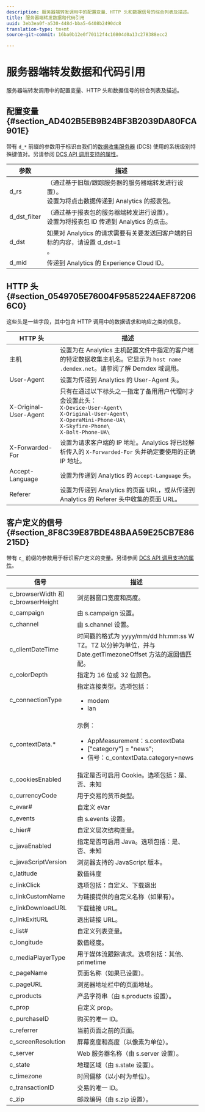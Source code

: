 ```yaml
---
description: 服务器端转发调用中的配置变量、HTTP 头和数据信号的综合列表及描述。
title: 服务器端转发数据和代码引用
uuid: 3eb3ea0f-a530-448d-bba5-6408b2490dc8
translation-type: tm+mt
source-git-commit: 16ba0b12e0f70112f4c10804d0a13c278388ecc2

---
```



# 服务器端转发数据和代码引用

服务器端转发调用中的配置变量、HTTP 头和数据信号的综合列表及描述。

## 配置变量 {#section_AD402B5EB9B24BF3B2039DA80FCA901E}

带有 `d_*` 前缀的参数用于标识由我们的[数据收集服务器](https://marketing.adobe.com/resources/help/en_US/aam/c_compcollect.html) (DCS) 使用的系统级别特殊键值对。另请参阅 [DCS API 调用支持的属性](https://marketing.adobe.com/resources/help/en_US/aam/dcs-keys.html)。

| 参数 | 描述 |
|--- |--- |
| d_rs | （通过基于旧版/跟踪服务器的服务器端转发进行设置）。<br>设置为将点击数据传递到 Analytics 的报表包。 |
| d_dst_filter | （通过基于报表包的服务器端转发进行设置）。<br>设置为将报表包 ID 传递到 Analytics 的点击。 |
| d_dst | 如果对 Analytics 的请求需要有关要发送回客户端的目标的内容，请设置 d_dst=1<br>。 |
| d_mid | 传递到 Analytics 的 Experience Cloud ID。 |

## HTTP 头 {#section_0549705E76004F9585224AEF872066C0}

这些头是一些字段，其中包含 HTTP 调用中的数据请求和响应之类的信息。

<!-- Meike, missing link in table below: "See Understanding Calls to the Demdex Domain" -->

| HTTP 头 | 描述 |
|--- |--- |
| 主机 | 设置为在 Analytics 主机配置文件中指定的客户端的特定数据收集主机名。它显示为 `host name .demdex.net`。请参阅了解 Demdex 域调用。 |
| User-Agent | 设置为传递到 Analytics 的 User-Agent 头。 |
| X-Original-User-Agent | 只有在通过以下标头之一指定了备用用户代理时才会设置此头：</br>`X-Device-User-Agent\ `</br>`X-Original-User-Agent\`  </br>`X-OperaMini-Phone-UA\`</br>`X-Skyfire-Phone\`   </br>`X-Bolt-Phone-UA\`        |
| X-Forwarded-For | 设置为请求客户端的 IP 地址。Analytics 将已经解析传入的 `X-Forwarded-For` 头并确定要使用的正确 IP 地址。 |
| Accept-Language | 设置为传递到 Analytics 的 `Accept-Language` 头。 |
| Referer | 设置为传递到 Analytics 的页面 URL，或从传递到 Analytics 的 Referer 头中收集的页面 URL。 |

## 客户定义的信号 {#section_8F8C39E87BDE48BAA59E25CB7E86215D}

带有 `c_` 前缀的参数用于标识客户定义的变量。另请参阅 [DCS API 调用支持的属性](https://marketing.adobe.com/resources/help/en_US/aam/dcs-keys.html)。

| 信号 | 描述 |
|--- |--- |
| c_browserWidth 和 c_browserHeight | 浏览器窗口宽度和高度。 |
| c_campaign | 由 s.campaign 设置。 |
| c_channel | 由 s.channel 设置。 |
| c_clientDateTime | 时间戳的格式为 yyyy/mm/dd hh:mm:ss W TZ。TZ 以分钟为单位，并与 Date.getTimezoneOffset 方法的返回值匹配。 |
| c_colorDepth | 指定为 16 位或 32 位颜色。 |
| c_connectionType | 指定连接类型。选项包括：<ul><li>modem</li><li>lan</li></ul> |
| c_contextData.* | 示例：<ul><li>AppMeasurement：s.contextData</li><li>[&quot;category&quot;] = &quot;news&quot;;</li><li>信号：c_contextData.category=news</li></ul> |
| c_cookiesEnabled | 指定是否可启用 Cookie。选项包括：是、否、未知 |
| c_currencyCode | 用于交易的货币类型。 |
| c_evar# | 自定义 eVar |
| c_events | 由 s.events 设置。 |
| c_hier# | 自定义层次结构变量。 |
| c_javaEnabled | 指定是否可启用 Java。选项包括：是、否、未知 |
| c_javaScriptVersion | 浏览器支持的 JavaScript 版本。 |
| c_latitude | 数值纬度 |
| c_linkClick | 选项包括：自定义、下载退出 |
| c_linkCustomName | 为链接提供的自定义名称（如果有）。 |
| c_linkDownloadURL | 下载链接 URL。 |
| c_linkExitURL | 退出链接 URL。 |
| c_list# | 自定义列表变量。 |
| c_longitude | 数值经度。 |
| c_mediaPlayerType | 用于媒体流跟踪请求。选项包括：其他、primetime |
| c_pageName | 页面名称（如果已设置）。 |
| c_pageURL | 浏览器地址栏中的页面地址。 |
| c_products | 产品字符串（由 s.products 设置）。 |
| c_prop | 自定义 prop。 |
| c_purchaseID | 购买的唯一 ID。 |
| c_referrer | 当前页面之前的页面。 |
| c_screenResolution | 屏幕宽度和高度（以像素为单位）。 |
| c_server | Web 服务器名称（由 s.server 设置）。 |
| c_state | 地理区域（由 s.state 设置）。 |
| c_timezone | 时间偏移（以小时为单位）。 |
| c_transactionID | 交易的唯一 ID。 |
| c_zip | 邮政编码（由 s.zip 设置）。 |
